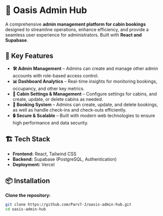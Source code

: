 # 🏢 Oasis Admin Hub  

A comprehensive **admin management platform for cabin bookings** designed to streamline operations, enhance efficiency, and provide a seamless user experience for administrators. Built with **React and Supabase**.  

## 🚀 Key Features  

- **🛠 Admin Management** – Admins can create and manage other admin accounts with role-based access control.  
- **📊 Dashboard Analytics** – Real-time insights for monitoring bookings, occupancy, and other key metrics.  
- **🏡 Cabin Settings & Management** – Configure settings for cabins, and create, update, or delete cabins as needed.  
- **📅 Booking System** – Admins can create, update, and delete bookings, as well as handle check-ins and check-outs efficiently.  
- **🔒 Secure & Scalable** – Built with modern web technologies to ensure high performance and data security.  

## 🏗 Tech Stack  

- **Frontend:** React, Tailwind CSS  
- **Backend:** Supabase (PostgreSQL, Authentication)  
- **Deployment:** Vercel  

## 📦 Installation 
**Clone the repository:**  
   ```sh
   git clone https://github.com/Parv7-J/oasis-admin-hub.git
   cd oasis-admin-hub
